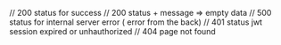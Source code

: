 // 200 status for success
// 200 status + message => empty data
// 500 status for internal server error ( error from the back)
// 401 status jwt session expired or unhauthorized
// 404 page not found